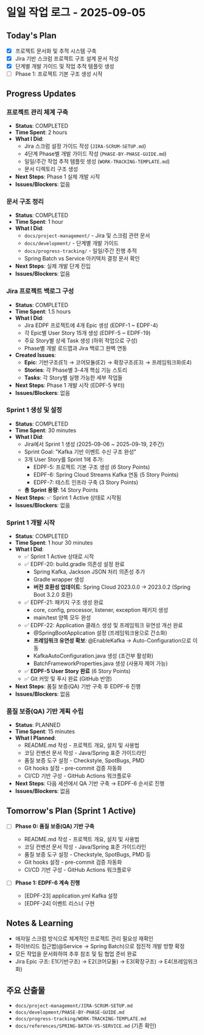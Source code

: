 # 일일 작업 로그 - 2025-09-05

## Today's Plan
- [x] 프로젝트 문서화 및 추적 시스템 구축
- [x] Jira 기반 스크럼 프로젝트 구조 설계 문서 작성  
- [x] 단계별 개발 가이드 및 작업 추적 템플릿 생성
- [ ] Phase 1: 프로젝트 기본 구조 생성 시작

## Progress Updates

### 프로젝트 관리 체계 구축
- **Status**: COMPLETED
- **Time Spent**: 2 hours
- **What I Did**: 
  - Jira 스크럼 설정 가이드 작성 (`JIRA-SCRUM-SETUP.md`)
  - 4단계 Phase별 개발 가이드 작성 (`PHASE-BY-PHASE-GUIDE.md`)
  - 일일/주간 작업 추적 템플릿 생성 (`WORK-TRACKING-TEMPLATE.md`)
  - 문서 디렉토리 구조 생성
- **Next Steps**: Phase 1 실제 개발 시작
- **Issues/Blockers**: 없음

### 문서 구조 정리
- **Status**: COMPLETED  
- **Time Spent**: 1 hour
- **What I Did**:
  - `docs/project-management/` - Jira 및 스크럼 관련 문서
  - `docs/development/` - 단계별 개발 가이드
  - `docs/progress-tracking/` - 일일/주간 진행 추적
  - Spring Batch vs Service 아키텍처 결정 문서 확인
- **Next Steps**: 실제 개발 단계 진입
- **Issues/Blockers**: 없음

### Jira 프로젝트 백로그 구성
- **Status**: COMPLETED
- **Time Spent**: 1.5 hours
- **What I Did**:
  - Jira EDPF 프로젝트에 4개 Epic 생성 (EDPF-1 ~ EDPF-4)
  - 각 Epic별 User Story 15개 생성 (EDPF-5 ~ EDPF-19)
  - 주요 Story별 상세 Task 생성 (하위 작업으로 구성)
  - Phase별 개발 로드맵과 Jira 백로그 완벽 연동
- **Created Issues**:
  - **Epic**: 기반구조(E1) → 코어모듈(E2) → 확장구조(E3) → 프레임워크화(E4)
  - **Stories**: 각 Phase별 3-4개 핵심 기능 스토리
  - **Tasks**: 각 Story별 실행 가능한 세부 작업들
- **Next Steps**: Phase 1 개발 시작 (EDPF-5 부터)
- **Issues/Blockers**: 없음

### Sprint 1 생성 및 설정
- **Status**: COMPLETED
- **Time Spent**: 30 minutes
- **What I Did**:
  - Jira에서 Sprint 1 생성 (2025-09-06 ~ 2025-09-19, 2주간)
  - Sprint Goal: "Kafka 기반 이벤트 수신 구조 완성"
  - 3개 User Story를 Sprint 1에 추가:
    - EDPF-5: 프로젝트 기본 구조 생성 (6 Story Points)
    - EDPF-6: Spring Cloud Streams Kafka 연동 (5 Story Points) 
    - EDPF-7: 테스트 인프라 구축 (3 Story Points)
  - **총 Sprint 용량**: 14 Story Points
- **Next Steps**: ✅ Sprint 1 Active 상태로 시작됨
- **Issues/Blockers**: 없음

### Sprint 1 개발 시작
- **Status**: COMPLETED  
- **Time Spent**: 1 hour 30 minutes
- **What I Did**:
  - ✅ Sprint 1 Active 상태로 시작
  - ✅ EDPF-20: build.gradle 의존성 설정 완료
    - Spring Kafka, Jackson JSON 처리 의존성 추가
    - Gradle wrapper 생성
    - **버전 호환성 업데이트**: Spring Cloud 2023.0.0 → 2023.0.2 (Spring Boot 3.2.0 호환)
  - ✅ EDPF-21: 패키지 구조 생성 완료
    - core, config, processor, listener, exception 패키지 생성
    - main/test 양쪽 모두 완성
  - ✅ EDPF-22: Application 클래스 생성 및 프레임워크 유연성 개선 완료
    - @SpringBootApplication 설정 (프레임워크용으로 간소화)
    - **프레임워크 유연성 확보**: @EnableKafka → Auto-Configuration으로 이동
    - KafkaAutoConfiguration.java 생성 (조건부 활성화)
    - BatchFrameworkProperties.java 생성 (사용자 제어 가능)
  - ✅ **EDPF-5 User Story 완료** (6 Story Points)
  - ✅ Git 커밋 및 푸시 완료 (GitHub 반영)
- **Next Steps**: 품질 보증(QA) 기반 구축 후 EDPF-6 진행
- **Issues/Blockers**: 없음

### 품질 보증(QA) 기반 계획 수립
- **Status**: PLANNED
- **Time Spent**: 15 minutes
- **What I Planned**:
  - README.md 작성 - 프로젝트 개요, 설치 및 사용법
  - 코딩 컨벤션 문서 작성 - Java/Spring 표준 가이드라인
  - 품질 보증 도구 설정 - Checkstyle, SpotBugs, PMD
  - Git hooks 설정 - pre-commit 검증 자동화  
  - CI/CD 기반 구성 - GitHub Actions 워크플로우
- **Next Steps**: 다음 세션에서 QA 기반 구축 → EDPF-6 순서로 진행
- **Issues/Blockers**: 없음

## Tomorrow's Plan (Sprint 1 Active)

- [ ] **Phase 0: 품질 보증(QA) 기반 구축**
  - README.md 작성 - 프로젝트 개요, 설치 및 사용법
  - 코딩 컨벤션 문서 작성 - Java/Spring 표준 가이드라인
  - 품질 보증 도구 설정 - Checkstyle, SpotBugs, PMD 등
  - Git hooks 설정 - pre-commit 검증 자동화
  - CI/CD 기반 구성 - GitHub Actions 워크플로우

- [ ] **Phase 1: EDPF-6 계속 진행**
  - [EDPF-23] application.yml Kafka 설정
  - [EDPF-24] 이벤트 리스너 구현

## Notes & Learning

- 애자일 스크럼 방식으로 체계적인 프로젝트 관리 필요성 재확인
- 하이브리드 접근법(@Service → Spring Batch)으로 점진적 개발 방향 확정
- 모든 작업을 문서화하여 추후 참조 및 팀 협업 준비 완료
- Jira Epic 구조: E1(기반구조) → E2(코어모듈) → E3(확장구조) → E4(프레임워크화)

## 주요 산출물

- `docs/project-management/JIRA-SCRUM-SETUP.md`
- `docs/development/PHASE-BY-PHASE-GUIDE.md`  
- `docs/progress-tracking/WORK-TRACKING-TEMPLATE.md`
- `docs/references/SPRING-BATCH-VS-SERVICE.md` (기존 확인)
